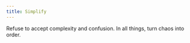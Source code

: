 ```yaml
---
title: Simplify
---
```


Refuse to accept complexity and confusion. In all things, turn chaos into order.
